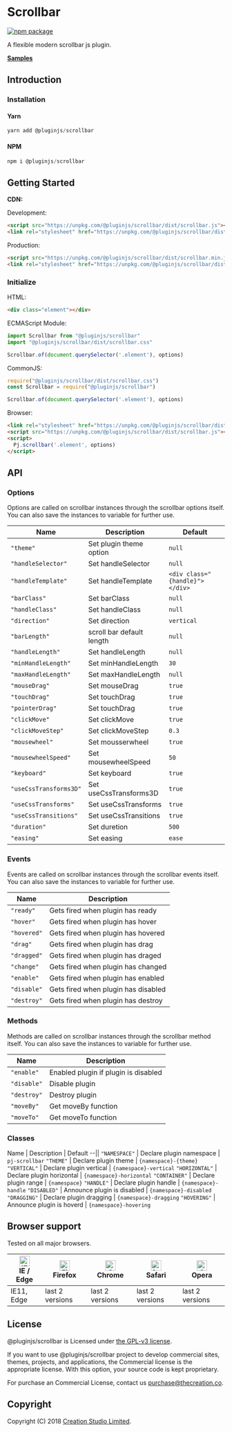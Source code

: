 # Scrollbar

[![npm package](https://img.shields.io/npm/v/@pluginjs/scrollbar.svg)](https://www.npmjs.com/package/@pluginjs/scrollbar)

A flexible modern scrollbar js plugin.

**[Samples](https://codesandbox.io/s/github/pluginjs/pluginjs/tree/master/modules/scrollbar/samples)**

## Introduction

### Installation

#### Yarn

```javascript
yarn add @pluginjs/scrollbar
```

#### NPM

```javascript
npm i @pluginjs/scrollbar
```

## Getting Started

**CDN:**

Development:

```html
<script src="https://unpkg.com/@pluginjs/scrollbar/dist/scrollbar.js"></script>
<link rel="stylesheet" href="https://unpkg.com/@pluginjs/scrollbar/dist/scrollbar.css">
```

Production:

```html
<script src="https://unpkg.com/@pluginjs/scrollbar/dist/scrollbar.min.js"></script>
<link rel="stylesheet" href="https://unpkg.com/@pluginjs/scrollbar/dist/scrollbar.min.css">
```

### Initialize

HTML:

```html
<div class="element"></div>
```

ECMAScript Module:

```javascript
import Scrollbar from "@pluginjs/scrollbar"
import "@pluginjs/scrollbar/dist/scrollbar.css"

Scrollbar.of(document.querySelector('.element'), options)
```

CommonJS:

```javascript
require("@pluginjs/scrollbar/dist/scrollbar.css")
const Scrollbar = require("@pluginjs/scrollbar")

Scrollbar.of(document.querySelector('.element'), options)
```

Browser:

```html
<link rel="stylesheet" href="https://unpkg.com/@pluginjs/scrollbar/dist/scrollbar.css">
<script src="https://unpkg.com/@pluginjs/scrollbar/dist/scrollbar.js"></script>
<script>
  Pj.scrollbar('.element', options)
</script>
```

## API

### Options

Options are called on scrollbar instances through the scrollbar options itself.
You can also save the instances to variable for further use.

Name | Description | Default
--|--|--
`"theme"` | Set plugin theme option | `null`
`"handleSelector"` | Set handleSelector | `null`
`"handleTemplate"` | Set handleTemplate | `<div class="{handle}"></div>`
`"barClass"` | Set barClass | `null`
`"handleClass"` | Set handleClass | `null`
`"direction"` | Set direction | `vertical`
`"barLength"` | scroll bar default length | `null`
`"handleLength"` | Set handleLength | `null`
`"minHandleLength"` | Set minHandleLength | `30`
`"maxHandleLength"` | Set maxHandleLength | `null`
`"mouseDrag"` | Set mouseDrag | `true`
`"touchDrag"` | Set touchDrag | `true`
`"pointerDrag"` | Set touchDrag | `true`
`"clickMove"` | Set clickMove | `true`
`"clickMoveStep"` | Set clickMoveStep | `0.3`
`"mousewheel"` | Set mousserwheel | `true`
`"mousewheelSpeed"` | Set mousewheelSpeed | `50`
`"keyboard"` | Set keyboard | `true`
`"useCssTransforms3D"` | Set useCssTransforms3D | `true`
`"useCssTransforms"` | Set useCssTransforms | `true`
`"useCssTransitions"` | Set useCssTransitions | `true`
`"duration"` | Set duretion | `500`
`"easing"` | Set easing | `ease`

### Events

Events are called on scrollbar instances through the scrollbar events itself.
You can also save the instances to variable for further use.

Name | Description
--|--
`"ready"` | Gets fired when plugin has ready
`"hover"` | Gets fired when plugin has hover
`"hovered"` | Gets fired when plugin has hovered
`"drag"` | Gets fired when plugin has drag
`"dragged"` | Gets fired when plugin has draged
`"change"` | Gets fired when plugin has changed
`"enable"` | Gets fired when plugin has enabled
`"disable"` | Gets fired when plugin has disabled
`"destroy"` | Gets fired when plugin has destroy

### Methods

Methods are called on scrollbar instances through the scrollbar method itself.
You can also save the instances to variable for further use.

Name | Description
--|--
`"enable"` | Enabled plugin if plugin is disabled
`"disable"` | Disable plugin
`"destroy"` | Destroy plugin
`"moveBy"` | Get moveBy function
`"moveTo"` | Get moveTo function

### Classes

Name | Description | Default
--||
`"NAMESPACE"` | Declare plugin namespace | `pj-scrollbar`
`"THEME"` | Declare plugin theme | `{namespace}-{theme}`
`"VERTICAL"` | Declare plugin vertical | `{namespace}-vertical`
`"HORIZONTAL"` | Declare plugin horizontal | `{namespace}-horizontal`
`"CONTAINER"` | Declare plugin range | `{namespace}`
`"HANDLE"` | Declare plugin handle | `{namespace}-handle`
`"DISABLED"` | Announce plugin is disabled | `{namespace}-disabled`
`"DRAGGING"` | Declare plugin dragging | `{namespace}-dragging`
`"HOVERING"` | Announce plugin is hoverd | `{namespace}-hovering`

## Browser support

Tested on all major browsers.

| [<img src="https://raw.githubusercontent.com/alrra/browser-logos/master/src/edge/edge_48x48.png" alt="IE / Edge" width="24px" height="24px" />](http://godban.github.io/browsers-support-badges/)</br>IE / Edge | [<img src="https://raw.githubusercontent.com/alrra/browser-logos/master/src/firefox/firefox_48x48.png" alt="Firefox" width="24px" height="24px" />](http://godban.github.io/browsers-support-badges/)</br>Firefox | [<img src="https://raw.githubusercontent.com/alrra/browser-logos/master/src/chrome/chrome_48x48.png" alt="Chrome" width="24px" height="24px" />](http://godban.github.io/browsers-support-badges/)</br>Chrome | [<img src="https://raw.githubusercontent.com/alrra/browser-logos/master/src/safari/safari_48x48.png" alt="Safari" width="24px" height="24px" />](http://godban.github.io/browsers-support-badges/)</br>Safari | [<img src="https://raw.githubusercontent.com/alrra/browser-logos/master/src/opera/opera_48x48.png" alt="Opera" width="24px" height="24px" />](http://godban.github.io/browsers-support-badges/)</br>Opera |
| --------- | --------- | --------- | --------- | --------- |
| IE11, Edge| last 2 versions| last 2 versions| last 2 versions| last 2 versions|

## License

@pluginjs/scrollbar is Licensed under [the GPL-v3 license](LICENSE).

If you want to use @pluginjs/scrollbar project to develop commercial sites, themes, projects, and applications, the Commercial license is the appropriate license. With this option, your source code is kept proprietary.

For purchase an Commercial License, contact us purchase@thecreation.co.

## Copyright

Copyright (C) 2018 [Creation Studio Limited](creationstudio.com).